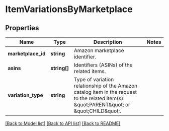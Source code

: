 # ItemVariationsByMarketplace

## Properties
Name | Type | Description | Notes
------------ | ------------- | ------------- | -------------
**marketplace_id** | **string** | Amazon marketplace identifier. | 
**asins** | **string[]** | Identifiers (ASINs) of the related items. | 
**variation_type** | **string** | Type of variation relationship of the Amazon catalog item in the request to the related item(s): \&quot;PARENT\&quot; or \&quot;CHILD\&quot;. | 

[[Back to Model list]](../README.md#documentation-for-models) [[Back to API list]](../README.md#documentation-for-api-endpoints) [[Back to README]](../README.md)


